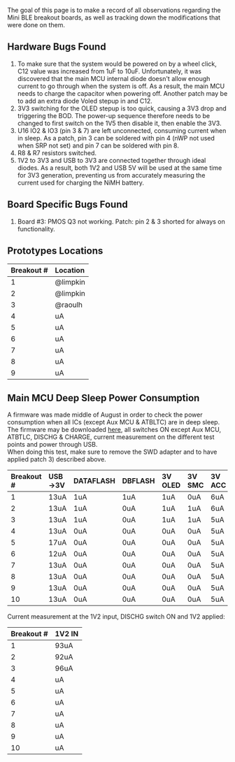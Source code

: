 The goal of this page is to make a record of all observations regarding the Mini BLE breakout boards, as well as tracking down the modifications that were done on them.  
  
  
## [](#header-2)Hardware Bugs Found   
1) To make sure that the system would be powered on by a wheel click, C12 value was increased from 1uF to 10uF. Unfortunately, it was discovered that the main MCU internal diode doesn't allow enough current to go through when the system is off. As a result, the main MCU needs to charge the capacitor when powering off. Another patch may be to add an extra diode Voled stepup in and C12.  
2) 3V3 switching for the OLED stepup is too quick, causing a 3V3 drop and triggering the BOD. The power-up sequence therefore needs to be changed to first switch on the 1V5 then disable it, then enable the 3V3.  
3) U16 IO2 & IO3 (pin 3 & 7) are left unconnected, consuming current when in sleep. As a patch, pin 3 can be soldered with pin 4 (nWP not used when SRP not set) and pin 7 can be soldered with pin 8.  
4) R8 & R7 resistors switched.  
5) 1V2 to 3V3 and USB to 3V3 are connected together through ideal diodes. As a result, both 1V2 and USB 5V will be used at the same time for 3V3 generation, preventing us from accurately measuring the current used for charging the NiMH battery.  
  
    
## [](#header-2)Board Specific Bugs Found   
1) Board #3: PMOS Q3 not working. Patch: pin 2 & 3 shorted for always on functionality.   
   
    
## [](#header-2)Prototypes Locations   
  
| Breakout # | Location |
|:-----------|:----|
| 1          | @limpkin |
| 2          | @limpkin |
| 3          | @raoulh |
| 4          | uA |
| 5          | uA |
| 6          | uA |
| 7          | uA |
| 8          | uA |
| 9          | uA |
   
   
## [](#header-2)Main MCU Deep Sleep Power Consumption
A firmware was made middle of August in order to check the power consumption when all ICs (except Aux MCU & ATBLTC) are in deep sleep.  
The firmware may be downloaded [here](ressources/2018-08-18-main-mcu-direct-sleep.hex), all switches ON except Aux MCU, ATBTLC, DISCHG & CHARGE, current measurement on the different test points and power through USB.  
When doing this test, make sure to remove the SWD adapter and to have applied patch 3) described above.  
  
  
| Breakout # | USB->3V | DATAFLASH | DBFLASH | 3V OLED | 3V SMC | 3V ACC | 3V MCU | 
|:-----------|:--------|:----------|:--------|:--------|:-------|:-------|:-------|
| 1          | 13uA    | 1uA       | 1uA     | 1uA     | 0uA    | 6uA    | 7uA    |
| 2          | 13uA    | 1uA       | 0uA     | 1uA     | 1uA    | 6uA    | 8uA    |
| 3          | 13uA    | 1uA       | 0uA     | 1uA     | 1uA    | 5uA    | 6uA    |
| 4          | 13uA    | 0uA       | 0uA     | 0uA     | 0uA    | 5uA    | 7uA    |
| 5          | 17uA    | 0uA       | 0uA     | 0uA     | 0uA    | 5uA    | 13uA    |
| 6          | 12uA    | 0uA       | 0uA     | 0uA     | 0uA    | 5uA    | 6uA    |
| 7          | 13uA    | 0uA       | 0uA     | 0uA     | 0uA    | 5uA    | 6uA    |
| 8          | 13uA    | 0uA       | 0uA     | 0uA     | 0uA    | 5uA    | 6uA    |
| 9          | 13uA    | 0uA       | 0uA     | 0uA     | 0uA    | 5uA    | 6uA    |
| 10         | 13uA    | 0uA       | 0uA     | 0uA     | 0uA    | 5uA    | 6uA    |
  
  
Current measurement at the 1V2 input, DISCHG switch ON and 1V2 applied:  
   
| Breakout # | 1V2 IN |
|:-----------|:----|
| 1          | 93uA |
| 2          | 92uA |
| 3          | 96uA |
| 4          | uA |
| 5          | uA |
| 6          | uA |
| 7          | uA |
| 8          | uA |
| 9          | uA |
| 10         | uA |
